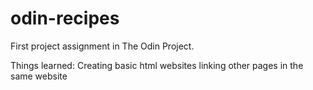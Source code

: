 # odin-recipes
First project assignment in The Odin Project.

Things learned:
Creating basic html websites
linking other pages in the same website
